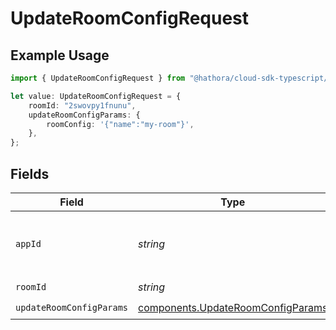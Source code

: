 # UpdateRoomConfigRequest

## Example Usage

```typescript
import { UpdateRoomConfigRequest } from "@hathora/cloud-sdk-typescript/models/operations";

let value: UpdateRoomConfigRequest = {
    roomId: "2swovpy1fnunu",
    updateRoomConfigParams: {
        roomConfig: '{"name":"my-room"}',
    },
};
```

## Fields

| Field                                                                                  | Type                                                                                   | Required                                                                               | Description                                                                            | Example                                                                                |
| -------------------------------------------------------------------------------------- | -------------------------------------------------------------------------------------- | -------------------------------------------------------------------------------------- | -------------------------------------------------------------------------------------- | -------------------------------------------------------------------------------------- |
| `appId`                                                                                | *string*                                                                               | :heavy_minus_sign:                                                                     | N/A                                                                                    | app-af469a92-5b45-4565-b3c4-b79878de67d2                                               |
| `roomId`                                                                               | *string*                                                                               | :heavy_check_mark:                                                                     | N/A                                                                                    | 2swovpy1fnunu                                                                          |
| `updateRoomConfigParams`                                                               | [components.UpdateRoomConfigParams](../../models/components/updateroomconfigparams.md) | :heavy_check_mark:                                                                     | N/A                                                                                    |                                                                                        |